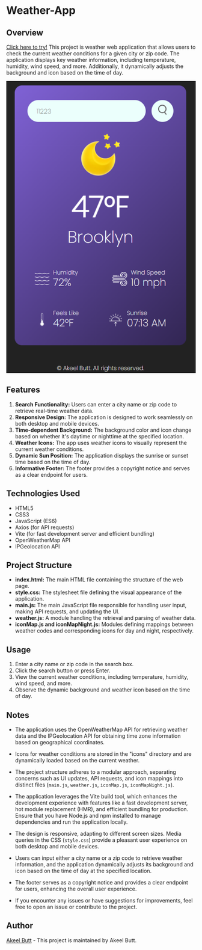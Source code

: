 # Weather-App
## Overview
[Click here to try!](https://weather-app-akeel.vercel.app)
This project is weather web application that allows users to check the current weather conditions for a given city or zip code. The application displays key weather information, including temperature, humidity, wind speed, and more. Additionally, it dynamically adjusts the background and icon based on the time of day. 

![Weather App Screenshot](public/images/weather-app-ss.png)



## Features

1. **Search Functionality:** Users can enter a city name or zip code to retrieve real-time weather data.
2. **Responsive Design:** The application is designed to work seamlessly on both desktop and mobile devices.
3. **Time-dependent Background:** The background color and icon change based on whether it's daytime or nighttime at the specified location.
4. **Weather Icons:** The app uses weather icons to visually represent the current weather conditions.
5. **Dynamic Sun Position:** The application displays the sunrise or sunset time based on the time of day.
6. **Informative Footer:** The footer provides a copyright notice and serves as a clear endpoint for users.

## Technologies Used

- HTML5
- CSS3
- JavaScript (ES6)
- Axios (for API requests)
- Vite (for fast development server and efficient bundling)
- OpenWeatherMap API
- IPGeolocation API

## Project Structure

- **index.html:** The main HTML file containing the structure of the web page.
- **style.css:** The stylesheet file defining the visual appearance of the application.
- **main.js:** The main JavaScript file responsible for handling user input, making API requests, and updating the UI.
- **weather.js:** A module handling the retrieval and parsing of weather data.
- **iconMap.js and iconMapNight.js:** Modules defining mappings between weather codes and corresponding icons for day and night, respectively.

## Usage

1. Enter a city name or zip code in the search box.
2. Click the search button or press Enter.
3. View the current weather conditions, including temperature, humidity, wind speed, and more.
4. Observe the dynamic background and weather icon based on the time of day.

## Notes

- The application uses the OpenWeatherMap API for retrieving weather data and the IPGeolocation API for obtaining time zone information based on geographical coordinates.

- Icons for weather conditions are stored in the "icons" directory and are dynamically loaded based on the current weather.

- The project structure adheres to a modular approach, separating concerns such as UI updates, API requests, and icon mappings into distinct files (`main.js`, `weather.js`, `iconMap.js`, `iconMapNight.js`).

- The application leverages the Vite build tool, which enhances the development experience with features like a fast development server, hot module replacement (HMR), and efficient bundling for production. Ensure that you have Node.js and npm installed to manage dependencies and run the application locally.

- The design is responsive, adapting to different screen sizes. Media queries in the CSS (`style.css`) provide a pleasant user experience on both desktop and mobile devices.

- Users can input either a city name or a zip code to retrieve weather information, and the application dynamically adjusts its background and icon based on the time of day at the specified location.

- The footer serves as a copyright notice and provides a clear endpoint for users, enhancing the overall user experience.

- If you encounter any issues or have suggestions for improvements, feel free to open an issue or contribute to the project.



## Author

[Akeel Butt](#) - This project is maintained by Akeel Butt.

